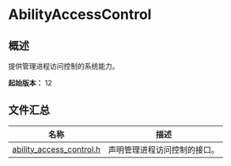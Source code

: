 # AbilityAccessControl

<!--Kit: Ability Kit-->
<!--Subsystem: Security-->
<!--Owner: @xia-bubai-->
<!--SE: @linshuqing; @hehehe-li-->
<!--TSE: @leiyuqian-->

## 概述

提供管理进程访问控制的系统能力。

**起始版本：** 12

## 文件汇总

| 名称 | 描述 |
| -- | -- |
| [ability_access_control.h](capi-ability-access-control-h.md) | 声明管理进程访问控制的接口。 |

